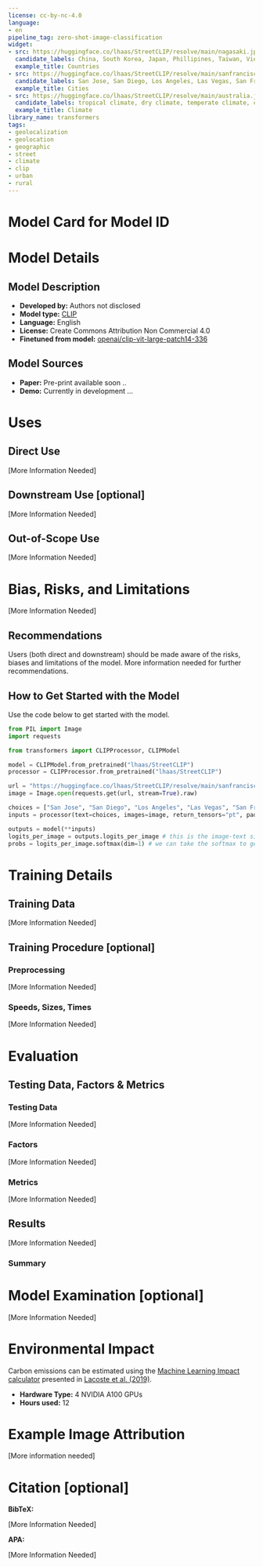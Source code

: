 ```yaml
---
license: cc-by-nc-4.0
language:
- en
pipeline_tag: zero-shot-image-classification
widget:
- src: https://huggingface.co/lhaas/StreetCLIP/resolve/main/nagasaki.jpg
  candidate_labels: China, South Korea, Japan, Phillipines, Taiwan, Vietnam, Cambodia 
  example_title: Countries
- src: https://huggingface.co/lhaas/StreetCLIP/resolve/main/sanfrancisco.jpeg
  candidate_labels: San Jose, San Diego, Los Angeles, Las Vegas, San Francisco, Seattle
  example_title: Cities
- src: https://huggingface.co/lhaas/StreetCLIP/resolve/main/australia.jpeg
  candidate_labels: tropical climate, dry climate, temperate climate, continental climate, polar climate
  example_title: Climate
library_name: transformers
tags:
- geolocalization
- geolocation
- geographic
- street
- climate
- clip
- urban
- rural
---
```

# Model Card for Model ID

<!-- Provide a quick summary of what the model is/does. -->


# Model Details

## Model Description

<!-- Provide a longer summary of what this model is. -->


- **Developed by:** Authors not disclosed
- **Model type:** [CLIP](https://openai.com/blog/clip/)
- **Language:** English
- **License:** Create Commons Attribution Non Commercial 4.0
- **Finetuned from model:** [openai/clip-vit-large-patch14-336](https://huggingface.co/openai/clip-vit-large-patch14-336)

## Model Sources

<!-- Provide the basic links for the model. -->

- **Paper:** Pre-print available soon ..
- **Demo:** Currently in development ...

# Uses

<!-- Address questions around how the model is intended to be used, including the foreseeable users of the model and those affected by the model. -->

## Direct Use

<!-- This section is for the model use without fine-tuning or plugging into a larger ecosystem/app. -->

[More Information Needed]

## Downstream Use [optional]

<!-- This section is for the model use when fine-tuned for a task, or when plugged into a larger ecosystem/app -->

[More Information Needed]

## Out-of-Scope Use

<!-- This section addresses misuse, malicious use, and uses that the model will not work well for. -->

[More Information Needed]

# Bias, Risks, and Limitations

<!-- This section is meant to convey both technical and sociotechnical limitations. -->

[More Information Needed]

## Recommendations

<!-- This section is meant to convey recommendations with respect to the bias, risk, and technical limitations. -->

Users (both direct and downstream) should be made aware of the risks, biases and limitations of the model. More information needed for further recommendations.

## How to Get Started with the Model

Use the code below to get started with the model.

```python
from PIL import Image
import requests

from transformers import CLIPProcessor, CLIPModel

model = CLIPModel.from_pretrained("lhaas/StreetCLIP")
processor = CLIPProcessor.from_pretrained("lhaas/StreetCLIP")

url = "https://huggingface.co/lhaas/StreetCLIP/resolve/main/sanfrancisco.jpeg"
image = Image.open(requests.get(url, stream=True).raw)

choices = ["San Jose", "San Diego", "Los Angeles", "Las Vegas", "San Francisco"]
inputs = processor(text=choices, images=image, return_tensors="pt", padding=True)

outputs = model(**inputs)
logits_per_image = outputs.logits_per_image # this is the image-text similarity score
probs = logits_per_image.softmax(dim=1) # we can take the softmax to get the label probabilities
```

# Training Details

## Training Data

<!-- This should link to a Data Card, perhaps with a short stub of information on what the training data is all about as well as documentation related to data pre-processing or additional filtering. -->

[More Information Needed]

## Training Procedure [optional]

<!-- This relates heavily to the Technical Specifications. Content here should link to that section when it is relevant to the training procedure. -->

### Preprocessing

[More Information Needed]

### Speeds, Sizes, Times

<!-- This section provides information about throughput, start/end time, checkpoint size if relevant, etc. -->

[More Information Needed]

# Evaluation

<!-- This section describes the evaluation protocols and provides the results. -->

## Testing Data, Factors & Metrics

### Testing Data

<!-- This should link to a Data Card if possible. -->

[More Information Needed]

### Factors

<!-- These are the things the evaluation is disaggregating by, e.g., subpopulations or domains. -->

[More Information Needed]

### Metrics

<!-- These are the evaluation metrics being used, ideally with a description of why. -->

[More Information Needed]

## Results

[More Information Needed]

### Summary



# Model Examination [optional]

<!-- Relevant interpretability work for the model goes here -->

[More Information Needed]

# Environmental Impact

<!-- Total emissions (in grams of CO2eq) and additional considerations, such as electricity usage, go here. Edit the suggested text below accordingly -->

Carbon emissions can be estimated using the [Machine Learning Impact calculator](https://mlco2.github.io/impact#compute) presented in [Lacoste et al. (2019)](https://arxiv.org/abs/1910.09700).

- **Hardware Type:** 4 NVIDIA A100 GPUs
- **Hours used:** 12

# Example Image Attribution

[More information needed]

# Citation [optional]

<!-- If there is a paper or blog post introducing the model, the APA and Bibtex information for that should go in this section. -->

**BibTeX:**

[More Information Needed]

**APA:**

[More Information Needed]
